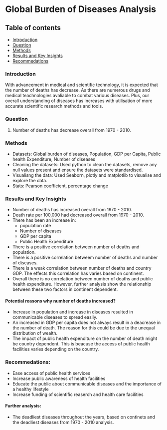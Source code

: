 # Global Burden of Diseases Analysis
## Table of contents
- [Introduction](#Introduction)
- [Question](#Question)
- [Methods](#Methods)
- [Results and Key Insights](#Results-and-Key-Insights)
- [Recommedations](#Recommedations)
### Introduction
With advancement in medical and scientific technology, it is expected that the number of deaths has decrease. As there are numerous drugs and medical teachnologies avaliable to combat various diseases. Plus, our overall understanding of diseases has increases with utilisation of more accurate scientific research methods and tools.
### Question
1. Number of deaths has decrease overall from 1970 - 2010.
### Methods
- Datasets: Global burden of diseases, Population, GDP per Capita, Public health Expenditure, Number of diseases
- Cleaning the datasets: Used python to clean the datasets, remove any null values present and ensure the datasets were standardised.
- Visualisng the data: Used Seaborn, plotly and matplotlib to visualise and explore the data.
- Stats: Pearson coefficient, percentage change
### Results and Key Insights
- Number of deaths has increased overall from 1970 - 2010.
- Death rate per 100,000 had decreased overall from 1970 - 2010.
- There has been an increase in:
  - population rate
  - Number of diseases
  - GDP per capita
  - Public Health Expenditure
- There is a positive correlation between number of deaths and population.
- There is a positive correlation betweem number of deaths and number of diseases.
- There is a weak correlation between number of deaths and country GDP. The effects this correlation has varies based on continent.
- Overall there is no correlation between number of deaths and public health expenditure. However, further analysis show the relationship between these two factors in continent dependent. 
#### Potential reasons why number of deaths increased?
- Increase in population and increase in diseases resulted in communicable diseases to spread easily.
- An increased in GDP per capita does not always result in a deacrease in the number of death. The reason for this could be due to the unequal distribution of wealth.
- The impact of public health expenditure on the number of death might be country dependent. This is beacuse the access of public health facilities varies depending on the country.
### Recommedations:
- Ease access of public health services
- Increase public awareness of health facilities
- Educate the public about communicable diseases and the importance of a healthy lifestyle
- Increase funding of scientific reaserch and health care facilities
#### Further analysis:
- The deadliest diseases throughout the years, based on continets and the deadliest diseases from 1970 - 2010 analysis.


